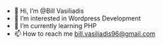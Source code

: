 - 👋 Hi, I’m @Bill Vasiliadis
- 👀 I’m interested in Wordpress Development
- 🌱 I’m currently learning PHP
- 📫 How to reach me bill.vasiliadis96@gmail.com

<!---
BillVas/BillVas is a ✨ special ✨ repository because its `README.md` (this file) appears on your GitHub profile.
You can click the Preview link to take a look at your changes.
--->
